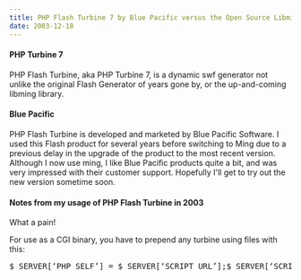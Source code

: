 ```yaml
---
title: PHP Flash Turbine 7 by Blue Pacific versus the Open Source Libming Project
date: 2003-12-18
---
```


<h4>PHP Turbine 7</h4><p>PHP Flash Turbine, aka PHP Turbine 7, is a dynamic swf generator not unlike the original Flash Generator of years gone by, or the up-and-coming libming library.</p>
<h4>Blue Pacific</h4><p>PHP Flash Turbine is developed and marketed by Blue Pacific Software. I used this Flash product for several years before switching to Ming due to a previous delay in the upgrade of the product to the most recent version. Although I now use ming, I like Blue Pacific products quite a bit, and was very impressed with their customer support. Hopefully I'll get to try out the new version sometime soon.</p>
<h4>Notes from my usage of PHP Flash Turbine in 2003</h4><p>What a pain!</p>
<p>For use as a CGI binary, you have to prepend any turbine using files with this:</p>

<pre class="sh_php">$_SERVER[‘PHP_SELF’] = $_SERVER[‘SCRIPT_URL’];$_SERVER[‘SCRIPT_NAME’]=$_SERVER[‘SCRIPT_URL’];</pre>

